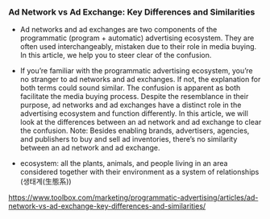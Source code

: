 ### Ad Network vs Ad Exchange: Key Differences and Similarities
* Ad networks and ad exchanges are two components of the programmatic (program + automatic) advertising ecosystem. They are often used interchangeably, mistaken due to their role in media buying. In this article, we help you to steer clear of the confusion.
* If you’re familiar with the programmatic advertising ecosystem, you’re no stranger to ad networks and ad exchanges. If not, the explanation for both terms could sound similar. The confusion is apparent as both facilitate the media buying process. Despite the resemblance in their purpose, ad networks and ad exchanges have a distinct role in the advertising ecosystem and function differently. In this article, we will look at the differences between an ad network and ad exchange to clear the confusion. Note: Besides enabling brands, advertisers, agencies, and publishers to buy and sell ad inventories, there’s no similarity between an ad network and ad exchange.


* ecosystem: all the plants, animals, and people living in an area considered together with their environment as a system of relationships (생태계(生態系)) 

https://www.toolbox.com/marketing/programmatic-advertising/articles/ad-network-vs-ad-exchange-key-differences-and-similarities/
